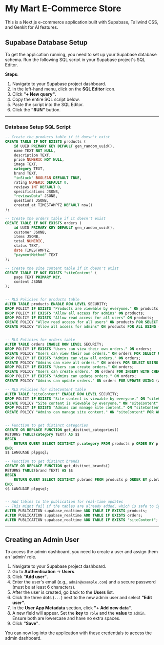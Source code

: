 # My Mart E-Commerce Store

This is a Next.js e-commerce application built with Supabase, Tailwind CSS, and Genkit for AI features.

## Supabase Database Setup

To get the application running, you need to set up your Supabase database schema. Run the following SQL script in your Supabase project's SQL Editor.

**Steps:**
1. Navigate to your Supabase project dashboard.
2. In the left-hand menu, click on the **SQL Editor** icon.
3. Click **"+ New query"**.
4. Copy the entire SQL script below.
5. Paste the script into the SQL Editor.
6. Click the **"RUN"** button.

---

### Database Setup SQL Script

```sql
-- Create the products table if it doesn't exist
CREATE TABLE IF NOT EXISTS products (
    id UUID PRIMARY KEY DEFAULT gen_random_uuid(),
    name TEXT NOT NULL,
    description TEXT,
    price NUMERIC NOT NULL,
    image TEXT,
    category TEXT,
    brand TEXT,
    "inStock" BOOLEAN DEFAULT TRUE,
    rating NUMERIC DEFAULT 0,
    reviews INT DEFAULT 0,
    specifications JSONB,
    "reviewsData" JSONB,
    questions JSONB,
    created_at TIMESTAMPTZ DEFAULT now()
);

-- Create the orders table if it doesn't exist
CREATE TABLE IF NOT EXISTS orders (
    id UUID PRIMARY KEY DEFAULT gen_random_uuid(),
    customer JSONB,
    items JSONB,
    total NUMERIC,
    status TEXT,
    date TIMESTAMPTZ,
    "paymentMethod" TEXT
);

-- Create the site content table if it doesn't exist
CREATE TABLE IF NOT EXISTS "siteContent" (
    page TEXT PRIMARY KEY,
    content JSONB
);


-- RLS Policies for products table
ALTER TABLE products ENABLE ROW LEVEL SECURITY;
DROP POLICY IF EXISTS "Products are viewable by everyone." ON products;
DROP POLICY IF EXISTS "Allow all access for admins" ON products;
DROP POLICY IF EXISTS "Allow read access for all users" ON products;
CREATE POLICY "Allow read access for all users" ON products FOR SELECT USING (true);
CREATE POLICY "Allow all access for admins" ON products FOR ALL USING (auth.role() = 'service_role' OR (auth.jwt() ->> 'role' = 'admin'));


-- RLS Policies for orders table
ALTER TABLE orders ENABLE ROW LEVEL SECURITY;
DROP POLICY IF EXISTS "Users can view their own orders." ON orders;
CREATE POLICY "Users can view their own orders." ON orders FOR SELECT USING (auth.uid() = (customer ->> 'uid')::uuid);
DROP POLICY IF EXISTS "Admins can view all orders." ON orders;
CREATE POLICY "Admins can view all orders." ON orders FOR SELECT USING (auth.jwt() ->> 'role' = 'admin');
DROP POLICY IF EXISTS "Users can create orders." ON orders;
CREATE POLICY "Users can create orders." ON orders FOR INSERT WITH CHECK (auth.uid() = (customer ->> 'uid')::uuid);
DROP POLICY IF EXISTS "Admins can update orders." ON orders;
CREATE POLICY "Admins can update orders." ON orders FOR UPDATE USING (auth.jwt() ->> 'role' = 'admin');

-- RLS Policies for siteContent table
ALTER TABLE "siteContent" ENABLE ROW LEVEL SECURITY;
DROP POLICY IF EXISTS "Site content is viewable by everyone." ON "siteContent";
CREATE POLICY "Site content is viewable by everyone." ON "siteContent" FOR SELECT USING (true);
DROP POLICY IF EXISTS "Admins can manage site content." ON "siteContent";
CREATE POLICY "Admins can manage site content." ON "siteContent" FOR ALL USING (auth.jwt() ->> 'role' = 'admin');


-- Function to get distinct categories
CREATE OR REPLACE FUNCTION get_distinct_categories()
RETURNS TABLE(category TEXT) AS $$
BEGIN
    RETURN QUERY SELECT DISTINCT p.category FROM products p ORDER BY p.category;
END;
$$ LANGUAGE plpgsql;

-- Function to get distinct brands
CREATE OR REPLACE FUNCTION get_distinct_brands()
RETURNS TABLE(brand TEXT) AS $$
BEGIN
    RETURN QUERY SELECT DISTINCT p.brand FROM products p ORDER BY p.brand;
END;
$$ LANGUAGE plpgsql;


-- Add tables to the publication for real-time updates
-- This might fail if the tables are already added, which is safe to ignore.
ALTER PUBLICATION supabase_realtime ADD TABLE IF EXISTS products;
ALTER PUBLICATION supabase_realtime ADD TABLE IF EXISTS orders;
ALTER PUBLICATION supabase_realtime ADD TABLE IF EXISTS "siteContent";
```
---
## Creating an Admin User

To access the admin dashboard, you need to create a user and assign them an 'admin' role.

1.  Navigate to your Supabase project dashboard.
2.  Go to **Authentication** -> **Users**.
3.  Click **"Add user"**.
4.  Enter the user's email (e.g., `admin@example.com`) and a secure password (must be at least 6 characters).
5.  After the user is created, go back to the **Users** list.
6.  Click the three dots (`...`) next to the new admin user and select **"Edit user"**.
7.  In the **User App Metadata** section, click **"+ Add new data"**.
8.  A new field will appear. Set the **key** to `role` and the **value** to `admin`. Ensure both are lowercase and have no extra spaces.
9.  Click **"Save"**.

You can now log into the application with these credentials to access the admin dashboard.
